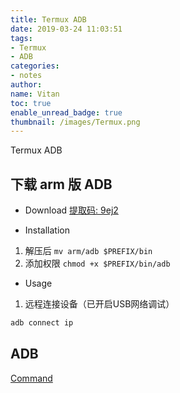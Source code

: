 ```yaml
---
title: Termux ADB
date: 2019-03-24 11:03:51
tags:
- Termux
- ADB
categories:
- notes
author:
name: Vitan
toc: true
enable_unread_badge: true
thumbnail: /images/Termux.png
---
```

Termux ADB
<!--more-->
## 下载 arm 版 ADB
- Download [提取码: 9ej2](https://pan.baidu.com/s/1wv_i6qUTLRL94pp-bnkyWw)

- Installation
1. 解压后 `mv arm/adb $PREFIX/bin`
2. 添加权限 `chmod +x $PREFIX/bin/adb`


- Usage

1. 远程连接设备（已开启USB网络调试）

```bash
adb connect ip
```
## ADB
[Command](https://vitan.me/2018/04/19/Adb/)
